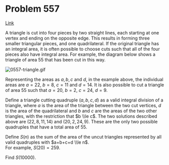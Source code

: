 # Problem 557

[Link](https://projecteuler.net/problem=557)

A triangle is cut into four pieces by two straight lines, each starting at one vertex and ending on the opposite edge. This results in forming three smaller triangular pieces, and one quadrilateral. If the original triangle has an integral area, it is often possible to choose cuts such that all of the four pieces also have integral area. For example, the diagram below shows a triangle of area $55$ that has been cut in this way. 

![0557-triangle.gif](resources/images/0557-triangle.gif?1678992057)

Representing the areas as $a, b, c$ and $d$, in the example above, the individual areas are $a = 22$, $b = 8$, $c = 11$ and $d = 14$. It is also possible to cut a triangle of area $55$ such that $a = 20$, $b = 2$, $c = 24$, $d = 9$.

Define a triangle cutting quadruple $(a, b, c, d)$ as a valid integral division of a triangle, where $a$ is the area of the triangle between the two cut vertices, $d$ is the area of the quadrilateral and $b$ and $c$ are the areas of the two other triangles, with the restriction that $b \\le c$. The two solutions described above are $(22,8,11,14)$ and $(20,2,24,9)$. These are the only two possible quadruples that have a total area of $55$. 

Define $S(n)$ as the sum of the area of the uncut triangles represented by all valid quadruples with $a+b+c+d \\le n$.  
For example, $S(20) = 259$. 

Find $S(10000)$.
